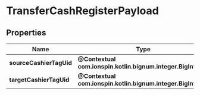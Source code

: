 
# TransferCashRegisterPayload

## Properties
Name | Type | Description | Notes
------------ | ------------- | ------------- | -------------
**sourceCashierTagUid** | **@Contextual com.ionspin.kotlin.bignum.integer.BigInteger** |  | 
**targetCashierTagUid** | **@Contextual com.ionspin.kotlin.bignum.integer.BigInteger** |  | 



